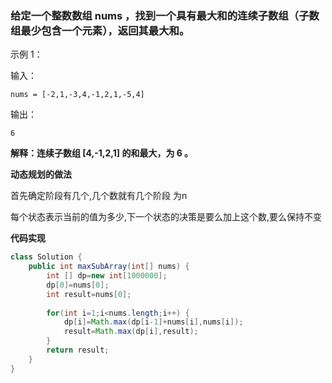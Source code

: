 ### 给定一个整数数组 nums ，找到一个具有最大和的连续子数组（子数组最少包含一个元素），返回其最大和。
示例 1：

输入：
```
nums = [-2,1,-3,4,-1,2,1,-5,4]
```
输出：
```
6
```
**解释：连续子数组 [4,-1,2,1] 的和最大，为 6 。**


**动态规划的做法**

首先确定阶段有几个,几个数就有几个阶段  为n

每个状态表示当前的值为多少,下一个状态的决策是要么加上这个数,要么保持不变

 
**代码实现**
```java
class Solution {
    public int maxSubArray(int[] nums) {
        int [] dp=new int[1000000];
        dp[0]=nums[0];
        int result=nums[0];
        
        for(int i=1;i<nums.length;i++) {
            dp[i]=Math.max(dp[i-1]+nums[i],nums[i]);
            result=Math.max(dp[i],result);
        }
        return result;
    }
}
```
